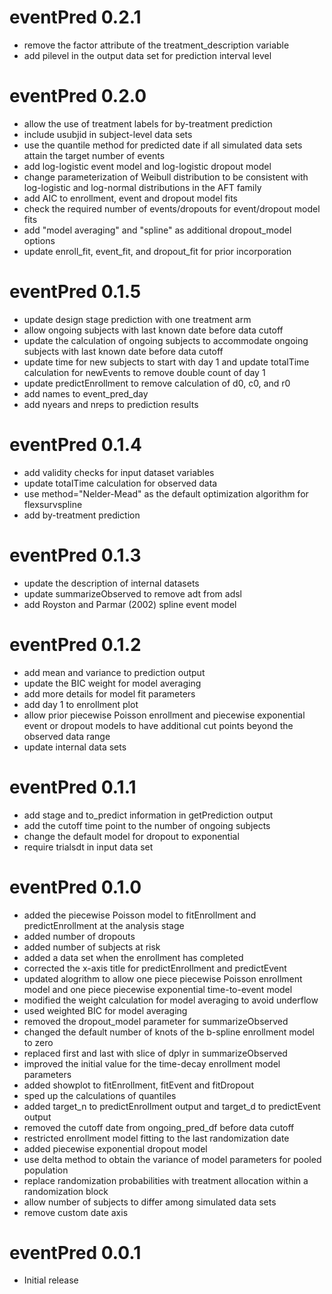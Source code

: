 # eventPred 0.2.1

- remove the factor attribute of the treatment_description variable
- add pilevel in the output data set for prediction interval level

# eventPred 0.2.0

- allow the use of treatment labels for by-treatment prediction
- include usubjid in subject-level data sets
- use the quantile method for predicted date if all simulated data sets attain the target number of events
- add log-logistic event model and log-logistic dropout model
- change parameterization of Weibull distribution to be consistent with log-logistic and log-normal distributions in the AFT family 
- add AIC to enrollment, event and dropout model fits
- check the required number of events/dropouts for event/dropout model fits 
- add "model averaging" and "spline" as additional dropout_model options
- update enroll_fit, event_fit, and dropout_fit for prior incorporation


# eventPred 0.1.5

- update design stage prediction with one treatment arm
- allow ongoing subjects with last known date before data cutoff
- update the calculation of ongoing subjects to accommodate ongoing subjects with last known date before data cutoff
- update time for new subjects to start with day 1 and update totalTime calculation for newEvents to remove double count of day 1
- update predictEnrollment to remove calculation of d0, c0, and r0
- add names to event_pred_day
- add nyears and nreps to prediction results

# eventPred 0.1.4

- add validity checks for input dataset variables
- update totalTime calculation for observed data
- use method="Nelder-Mead" as the default optimization algorithm for flexsurvspline
- add by-treatment prediction

# eventPred 0.1.3

- update the description of internal datasets
- update summarizeObserved to remove adt from adsl
- add Royston and Parmar (2002) spline event model

# eventPred 0.1.2

- add mean and variance to prediction output
- update the BIC weight for model averaging
- add more details for model fit parameters 
- add day 1 to enrollment plot
- allow prior piecewise Poisson enrollment and piecewise exponential event or dropout models to have additional cut points beyond the observed data range
- update internal data sets

# eventPred 0.1.1

- add stage and to_predict information in getPrediction output
- add the cutoff time point to the number of ongoing subjects
- change the default model for dropout to exponential
- require trialsdt in input data set

# eventPred 0.1.0

- added the piecewise Poisson model to fitEnrollment and predictEnrollment at the analysis stage
- added number of dropouts
- added number of subjects at risk
- added a data set when the enrollment has completed
- corrected the x-axis title for predictEnrollment and predictEvent
- updated alogrithm to allow one piece piecewise Poisson enrollment model and one piece piecewise exponential time-to-event model
- modified the weight calculation for model averaging to avoid underflow
- used weighted BIC for model averaging
- removed the dropout_model parameter for summarizeObserved
- changed the default number of knots of the b-spline enrollment model to zero
- replaced first and last with slice of dplyr in summarizeObserved
- improved the initial value for the time-decay enrollment model parameters
- added showplot to fitEnrollment, fitEvent and fitDropout
- sped up the calculations of quantiles
- added target_n to predictEnrollment output and target_d to predictEvent output
- removed the cutoff date from ongoing_pred_df before data cutoff
- restricted enrollment model fitting to the last randomization date
- added piecewise exponential dropout model
- use delta method to obtain the variance of model parameters for pooled population
- replace randomization probabilities with treatment allocation within a randomization block
- allow number of subjects to differ among simulated data sets
- remove custom date axis

# eventPred 0.0.1

- Initial release

